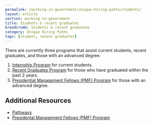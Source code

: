 ```yaml
---
permalink: /working-in-government/unique-hiring-paths/students/
layout: article
section: working-in-government
title: Students & recent graduates
breadcrumb: Students & recent graduates
category: Unique Hiring Paths
tags: [student, recent graduates]
---
```


There are currently three programs that assist current students, recent graduates, and those with an advanced degree:

1. [Internship Program](https://www.opm.gov/policy-data-oversight/hiring-authorities/students-recent-graduates/#intern) for current students.
2. [Recent Graduates Program](https://www.opm.gov/policy-data-oversight/hiring-authorities/students-recent-graduates/#graduates) for those who have graduated within the past 2 years.
3. [Presidential Management Fellows (PMF) Program](https://www.opm.gov/policy-data-oversight/hiring-authorities/students-recent-graduates/#pmf) for those with an advanced degree.

## Additional Resources

* [Pathways](https://www.usajobs.gov/StudentsAndGrads "usajobs.gov")
* [Presidental Management Fellows (PMF) Program](https://www.pmf.gov/ "pmf.gov")
